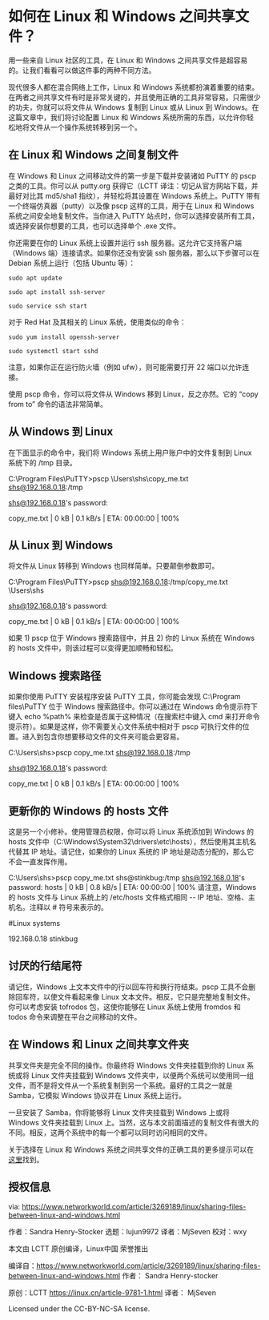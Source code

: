 # 如何在 Linux 和 Windows 之间共享文件？
用一些来自 Linux 社区的工具，在 Linux 和 Windows 之间共享文件是超容易的。让我们看看可以做这件事的两种不同方法。

现代很多人都在混合网络上工作，Linux 和 Windows 系统都扮演着重要的结束。在两者之间共享文件有时是非常关键的，并且使用正确的工具非常容易。只需很少的功夫，你就可以将文件从 Windows 复制到 Linux 或从 Linux 到 Windows。在这篇文章中，我们将讨论配置 Linux 和 Windows 系统所需的东西，以允许你轻松地将文件从一个操作系统转移到另一个。

## 在 Linux 和 Windows 之间复制文件
在 Windows 和 Linux 之间移动文件的第一步是下载并安装诸如 PuTTY 的 pscp 之类的工具。你可以从 putty.org 获得它（LCTT 译注：切记从官方网站下载，并最好对比其 md5/sha1 指纹），并轻松将其设置在 Windows 系统上。PuTTY 带有一个终端仿真器（putty）以及像 pscp 这样的工具，用于在 Linux 和 Windows 系统之间安全地复制文件。当你进入 PuTTY 站点时，你可以选择安装所有工具，或选择安装你想要的工具，也可以选择单个 .exe 文件。

你还需要在你的 Linux 系统上设置并运行 ssh 服务器。这允许它支持客户端（Windows 端）连接请求。如果你还没有安装 ssh 服务器，那么以下步骤可以在 Debian 系统上运行（包括 Ubuntu 等）：

<code>sudo apt update</code>

<code>sudo apt install ssh-server</code>

<code>sudo service ssh start</code>

对于 Red Hat 及其相关的 Linux 系统，使用类似的命令：

<code>sudo yum install openssh-server</code>

<code>sudo systemctl start sshd</code>

注意，如果你正在运行防火墙（例如 ufw），则可能需要打开 22 端口以允许连接。

使用 pscp 命令，你可以将文件从 Windows 移到 Linux，反之亦然。它的 “copy from to” 命令的语法非常简单。

## 从 Windows 到 Linux
在下面显示的命令中，我们将 Windows 系统上用户账户中的文件复制到 Linux 系统下的 /tmp 目录。

C:\Program Files\PuTTY>pscp \Users\shs\copy_me.txt shs@192.168.0.18:/tmp

shs@192.168.0.18's password:

copy_me.txt | 0 kB | 0.1 kB/s | ETA: 00:00:00 | 100%

## 从 Linux 到 Windows

将文件从 Linux 转移到 Windows 也同样简单。只要颠倒参数即可。

C:\Program Files\PuTTY>pscp shs@192.168.0.18:/tmp/copy_me.txt \Users\shs

shs@192.168.0.18's password:

copy_me.txt | 0 kB | 0.1 kB/s | ETA: 00:00:00 | 100%

如果 1) pscp 位于 Windows 搜索路径中，并且 2) 你的 Linux 系统在 Windows 的 hosts 文件中，则该过程可以变得更加顺畅和轻松。

## Windows 搜索路径
如果你使用 PuTTY 安装程序安装 PuTTY 工具，你可能会发现 C:\Program files\PuTTY 位于 Windows 搜索路径中。你可以通过在 Windows 命令提示符下键入 echo %path% 来检查是否属于这种情况（在搜索栏中键入 cmd 来打开命令提示符）。如果是这样，你不需要关心文件系统中相对于 pscp 可执行文件的位置。进入到包含你想要移动文件的文件夹可能会更容易。

C:\Users\shs>pscp copy_me.txt shs@192.168.0.18:/tmp

shs@192.168.0.18's password:

copy_me.txt | 0 kB | 0.1 kB/s | ETA: 00:00:00 | 100%

## 更新你的 Windows 的 hosts 文件
这是另一个小修补。使用管理员权限，你可以将 Linux 系统添加到 Windows 的 hosts 文件中（C:\Windows\System32\drivers\etc\hosts），然后使用其主机名代替其 IP 地址。请记住，如果你的 Linux 系统的 IP 地址是动态分配的，那么它不会一直发挥作用。

C:\Users\shs>pscp copy_me.txt shs@stinkbug:/tmp
shs@192.168.0.18's password:
hosts | 0 kB | 0.8 kB/s | ETA: 00:00:00 | 100%
请注意，Windows 的 hosts 文件与 Linux 系统上的 /etc/hosts 文件格式相同 -- IP 地址、空格、主机名。注释以 # 符号来表示的。

#Linux systems

192.168.0.18        stinkbug

## 讨厌的行结尾符
请记住，Windows 上文本文件中的行以回车符和换行符结束。pscp 工具不会删除回车符，以使文件看起来像 Linux 文本文件。相反，它只是完整地复制文件。你可以考虑安装 tofrodos 包，这使你能够在 Linux 系统上使用 fromdos 和 todos 命令来调整在平台之间移动的文件。

## 在 Windows 和 Linux 之间共享文件夹
共享文件夹是完全不同的操作。你最终将 Windows 文件夹挂载到你的 Linux 系统或将 Linux 文件夹挂载到 Windows 文件夹中，以便两个系统可以使用同一组文件，而不是将文件从一个系统复制到另一个系统。最好的工具之一就是 Samba，它模拟 Windows 协议并在 Linux 系统上运行。

一旦安装了 Samba，你将能够将 Linux 文件夹挂载到 Windows 上或将 Windows 文件夹挂载到 Linux 上。当然，这与本文前面描述的复制文件有很大的不同。相反，这两个系统中的每一个都可以同时访问相同的文件。

关于选择在 Linux 和 Windows 系统之间共享文件的正确工具的更多提示可以在[这里](https://www.infoworld.com/article/2617683/linux/linux-moving-files-between-unix-and-windows-systems.html)找到。

## 授权信息
via: https://www.networkworld.com/article/3269189/linux/sharing-files-between-linux-and-windows.html

作者：Sandra Henry-Stocker 选题：lujun9972 译者：MjSeven 校对：wxy

本文由 LCTT 原创编译，Linux中国 荣誉推出

编译自：https://www.networkworld.com/article/3269189/linux/sharing-files-between-linux-and-windows.html 作者： Sandra Henry-stocker

原创：LCTT https://linux.cn/article-9781-1.html 译者： MjSeven

Licensed under the CC-BY-NC-SA license.

